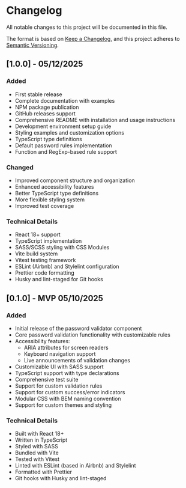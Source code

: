 # Changelog

All notable changes to this project will be documented in this file.

The format is based on [Keep a Changelog](https://keepachangelog.com/en/1.0.0/),
and this project adheres to [Semantic Versioning](https://semver.org/spec/v2.0.0.html).

## [1.0.0] - 05/12/2025

### Added

- First stable release
- Complete documentation with examples
- NPM package publication
- GitHub releases support
- Comprehensive README with installation and usage instructions
- Development environment setup guide
- Styling examples and customization options
- TypeScript type definitions
- Default password rules implementation
- Function and RegExp-based rule support

### Changed

- Improved component structure and organization
- Enhanced accessibility features
- Better TypeScript type definitions
- More flexible styling system
- Improved test coverage

### Technical Details

- React 18+ support
- TypeScript implementation
- SASS/SCSS styling with CSS Modules
- Vite build system
- Vitest testing framework
- ESLint (Airbnb) and Stylelint configuration
- Prettier code formatting
- Husky and lint-staged for Git hooks

## [0.1.0] - MVP 05/10/2025

### Added

- Initial release of the password validator component
- Core password validation functionality with customizable rules
- Accessibility features:
  - ARIA attributes for screen readers
  - Keyboard navigation support
  - Live announcements of validation changes
- Customizable UI with SASS support
- TypeScript support with type declarations
- Comprehensive test suite
- Support for custom validation rules
- Support for custom success/error indicators
- Modular CSS with BEM naming convention
- Support for custom themes and styling

### Technical Details

- Built with React 18+
- Written in TypeScript
- Styled with SASS
- Bundled with Vite
- Tested with Vitest
- Linted with ESLint (based in Airbnb) and Stylelint
- Formatted with Prettier
- Git hooks with Husky and lint-staged
